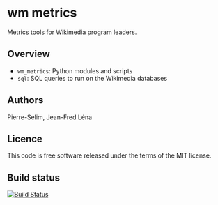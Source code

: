 wm metrics
==========

Metrics tools for Wikimedia program leaders.


Overview
--------

- `wm_metrics`: Python modules and scripts
- `sql`: SQL queries to run on the Wikimedia databases

Authors 
-------

Pierre-Selim,
Jean-Fred
Léna


Licence
-------

This code is free software released under the terms of the MIT license.


Build status
------------

[![Build Status](https://secure.travis-ci.org/Commonists/wm_metrics.png)](http://travis-ci.org/Commonists/wm_metrics)

